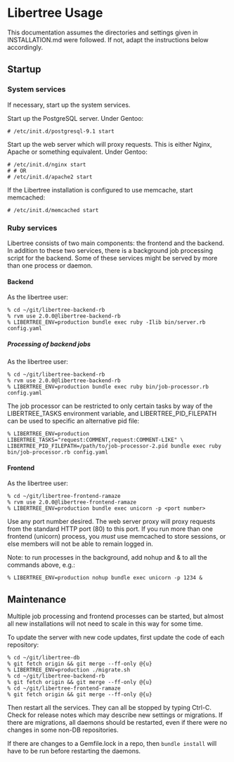 # Libertree Usage

This documentation assumes the directories and settings given in
INSTALLATION.md were followed.  If not, adapt the instructions below
accordingly.

## Startup

### System services

If necessary, start up the system services.

Start up the PostgreSQL server.  Under Gentoo:

    # /etc/init.d/postgresql-9.1 start

Start up the web server which will proxy requests.  This is either Nginx,
Apache or something equivalent.  Under Gentoo:

    # /etc/init.d/nginx start
    # # OR
    # /etc/init.d/apache2 start

If the Libertree installation is configured to use memcache, start memcached:

    # /etc/init.d/memcached start

### Ruby services

Libertree consists of two main components: the frontend and the
backend.  In addition to these two services, there is a background job
processing script for the backend.  Some of these services might be
served by more than one process or daemon.

#### Backend

As the libertree user:

    % cd ~/git/libertree-backend-rb
    % rvm use 2.0.0@libertree-backend-rb
    % LIBERTREE_ENV=production bundle exec ruby -Ilib bin/server.rb config.yaml

##### Processing of backend jobs

As the libertree user:

    % cd ~/git/libertree-backend-rb
    % rvm use 2.0.0@libertree-backend-rb
    % LIBERTREE_ENV=production bundle exec ruby bin/job-processor.rb config.yaml

The job processor can be restricted to only certain tasks by way of the LIBERTREE_TASKS
environment variable, and LIBERTREE_PID_FILEPATH can be used to specific an alternative
pid file:

    % LIBERTREE_ENV=production LIBERTREE_TASKS="request:COMMENT,request:COMMENT-LIKE" \
    LIBERTREE_PID_FILEPATH=/path/to/job-processor-2.pid bundle exec ruby bin/job-processor.rb config.yaml


#### Frontend

As the libertree user:

    % cd ~/git/libertree-frontend-ramaze
    % rvm use 2.0.0@libertree-frontend-ramaze
    % LIBERTREE_ENV=production bundle exec unicorn -p <port number>


Use any port number desired.  The web server proxy will proxy requests from the
standard HTTP port (80) to this port.  If you run more than one frontend
(unicorn) process, you _must_ use memcached to store sessions, or else members
will not be able to remain logged in.

Note: to run processes in the background, add nohup and & to all the commands above, e.g.:

    % LIBERTREE_ENV=production nohup bundle exec unicorn -p 1234 &

## Maintenance

Multiple job processing and frontend processes can be started, but almost all
new installations will not need to scale in this way for some time.

To update the server with new code updates, first update the code of each
repository:

    % cd ~/git/libertree-db
    % git fetch origin && git merge --ff-only @{u}
    % LIBERTREE_ENV=production ./migrate.sh
    % cd ~/git/libertree-backend-rb
    % git fetch origin && git merge --ff-only @{u}
    % cd ~/git/libertree-frontend-ramaze
    % git fetch origin && git merge --ff-only @{u}

Then restart all the services.  They can all be stopped by typing Ctrl-C. Check
for release notes which may describe new settings or migrations.  If there are
migrations, all daemons should be restarted, even if there were no changes in
some non-DB repositories.

If there are changes to a Gemfile.lock in a repo, then `bundle install` will have
to be run before restarting the daemons.
